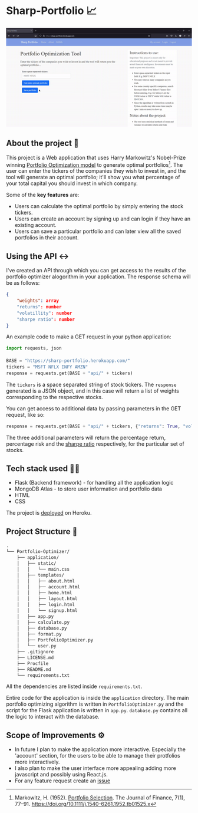 # Sharp-Portfolio :chart_with_upwards_trend:

![Sharp-portfolio-gif](https://github.com/HarshitNTiwari/Portfolio-Optimizer/blob/main/Sharp-portfolio-gif.gif?raw=true)

## About the project :page_facing_up:
This project is a Web application that uses Harry Markowitz's Nobel-Prize winning [Portfolio Optimization model](https://en.wikipedia.org/wiki/Markowitz_model) to generate optimal portfolios[^1]. The user can enter the tickers of the companies they wish to invest in, and the tool will generate an optimal portfolio; it'll show you what percentage of your total capital you should invest in which company.

Some of the **key features** are:

- Users can calculate the optimal portfolio by simply entering the stock tickers.
- Users can create an account by signing up and can login if they have an existing account.
- Users can save a particular portfolio and can later view all the saved portfolios in their account.

## Using the API :left_right_arrow:

I've created an API through which you can get access to the results of the portfolio optimizer alogorithm in your application.
The response schema will be as follows:
```json
{
    "weights": array
    "returns": number 
    "volatillity": number
    "sharpe ratio": number
}
```
An example code to make a GET request in your python application:
```python
import requests, json

BASE = "https://sharp-portfolio.herokuapp.com/"
tickers = "MSFT NFLX INFY AMZN"
response = requests.get(BASE + "api/" + tickers)
```
The `tickers` is a space separated string of stock tickers. 
The `response` generated is a JSON object, and in this case will return a list of weights corresponding to the respective stocks.

You can get access to additional data by passing parameters in the GET request, like so:
```python
response = requests.get(BASE + "api/" + tickers, {"returns": True, "volatility": True, "sharpe_ratio": True})
```
The three additional parameters will return the percentage return, percentage risk and the [sharpe ratio](https://en.wikipedia.org/wiki/Sharpe_ratio) respectively, for the particular set of stocks. 

## Tech stack used :technologist:
- Flask (Backend framework) - for handling all the application logic
- MongoDB Atlas - to store user information and portfolio data
- HTML
- CSS

The project is [deployed](https://sharp-portfolio.herokuapp.com/) on Heroku.


## Project Structure :file_folder:
```
.
└── Portfolio-Optimizer/
    ├── application/
    │   ├── static/
    │   │   └── main.css
    │   ├── templates/
    │   │   ├── about.html
    │   │   ├── account.html
    │   │   ├── home.html
    │   │   ├── layout.html
    │   │   ├── login.html
    │   │   └── signup.html
    │   ├── app.py
    │   ├── calculate.py
    │   ├── database.py
    │   ├── format.py
    │   ├── PortfolioOptimizer.py
    │   └── user.py
    ├── .gitignore
    ├── LICENSE.md
    ├── Procfile
    ├── README.md
    └── requirements.txt
```
All the dependencies are listed inside `requirements.txt`.

Entire code for the application is inside the `application` directory.
The main portfolio optimizing algorithm is written in `PortfolioOptimizer.py` and the script for the Flask application is written in `app.py`.
`database.py` contains all the logic to interact with the database.

## Scope of Improvements :gear:
- In future I plan to make the application more interactive. Especially the 'account' section, for the users to be able to manage their protfolios more interactively.
- I also plan to make the user interface more appealing adding more javascript and possibly using React.js.
- For any feature request create an [issue](https://github.com/HarshitNTiwari/Portfolio-Optimizer/issues)

[^1]: Markowitz, H. (1952). [Portfolio Selection](https://onlinelibrary.wiley.com/doi/abs/10.1111/j.1540-6261.1952.tb01525.x). The Journal of Finance, 7(1), 77–91. https://doi.org/10.1111/j.1540-6261.1952.tb01525.x
